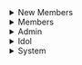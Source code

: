 
<details>
<summary>New Members</summary>
 
### 1. New Member Creates Account

Josh gets sent a link from a friend to join *Members Only*. Naturally, Josh is very excited and is eager to join the site. Josh finds the link in an email from Members Only and selects it. He is now brought to a *Members Only* webpage that asks him to confirm if he wants to join *Members Only*. Josh will of course select yes on joining *Members Only*. After accepting, he will be brought to a Sign Up page on the website. Josh will have to fill out a form will personal information such as First Name, Last Name, Street Address, City/Town, Zip Code, Country (U.S. only to start), Email Address, and a Password. Josh will then select a box which says that he accepts the Terms and Conditions of *Members Only*. Finally, Josh will submit this form, and he will be sent a confirmation email about joining *Members Only*. Josh will go to this email, select the account confirmation link, effectively finalizing the creation of his account and bringing him to his own *Members Only* account. Afterwards, Josh will be sent a credit card charge that he will have to verify on the site to confirm that he says he is. 

### 2. New Member Signs Up With Code

Brianna manages to get her hands on an invitation code to *Members Only* from one of her favorite idols. To use this, Brianna navigates to the *Members Only* site and is brought to the login page. Since Brianna doesn’t currently have an account, she will have to choose the option to sign up with a code. After clicking this, Brianna will be brought to a new web page where she will be asked to enter her code. Brianna will enter the code and then hit a submit button. Afterwards, she will be brought through the same account creation process as described previously. 

### 3. New Member Invitation Link Expires

Liam receives an invitation link to *Members Only*. However, he is very busy and 
to about it for more than 4 days. Because of this, the link will expire, and he will lose this opportunity to join the site. To be able to join again he will have to be sent another invitation link. 

### 4. New Member Confirms Credit Card Charges
After successfully creating her account, Catherine will have to enter her credit card details so that we can confirm she is who she says she is. Catherine will receive an email to confirm her payment details. Catherine will select this link which will bring her to a form on the *Members Only* site where she will enter a valid 16-digit credit card number, the name the card is under, the expiration date of the card, and the 3 digit CVV associated with the credit. Catherine will then choose to SUBMIT this form. She will then be brought back to her *Members Only* page. 

### 5. New Member Confirms Credit Card Charge

After Catherine successfully enters her credit card information, she will be charged a random amount between $0.20 and $0.45 that she will need to confirm on the *Members Only* site to verify she is who she says she is. Catherine will receive an email shortly after creating her account that notifies her that she has been charged for the first time. Catherine will then navigate to her online banking and check for a charge from *Members Only*. After finding the charge, Catherine will remember the amount and navigate back to notification email from *Members Only*. Catherine will select the hyperlink in the email that brings her to a form with an entry field for the value of the charge. Catherine will then enter the charge amount and select SUBMIT. If she submits the correct amount then she is brought back to her *Members Only* page as a verified Member. Else, she will be asked to resubmit the amount she was charged until she submits the right amount. 



</details>


<details>
<summary>Members</summary>
  
### 6. Member Updates Credit Card Information

Alex will login to their profile. Alex will navigate to their settings page on their personal profile. Member will choose change credit card button. System will prompt user with text boxes to enter new credit card information. User will enter name of card. User will enter card number. User will enter expiration date. User will enter CVV. Alex will hit the submit form button. Credit card will then be verified to make sure it is valid. System will send this to the database to update the current credit card information with this information. Credit card information updates.

### 7. Member Confirms Tri-Monthly Credit Card Charge

System will tell the credit card software it is time to charge Alex. Credit card system will charge member a random amount between $0.20 and $0.40. System will send automated email at specified time period telling member to validate the charge made to their account. Email will include a link that will direct the user to the page to enter the amount charged. System will start a timer for 3 days. Alex will login to their personal bank account and check for the charge from *Members Only*. Alex will click link provided in email. Alex will be redirected to the webpage with a form where they can enter the amount they were charged by the system. Alex will fill in the text box with that amount. Alex will hit the “Submit form” button. Webserver will receive this information and back end services will process it. System will compare this amount to the amount that was charged. If right, member will be directed back to the *Members Only* homepage. If wrong, member will be blocked out of *Members Only* until they enter the right amount.

### 8. Member Fails to Confirm Tri-Monthly Credit Card Charge

Alex doesn’t enter amount in time and is blocked from account. When Alex tries to access *Members Only*, they will be directed to a page telling them to send another charge. System tells credit card system to send another charge between $0.20 and $0.40. Credits card system sends another random charge. System sends Alex another email. System starts a timer for 3 days. Alex logs into their bank account and sees the charge from *Members Only*. Alex clicks button on email and is redirected to *Members Only*. Alex enters amount in and is either allowed back to website or entered the wrong amount.<br>

### 9. Member Posts Status Update on Personal Profile

Alex will click an option on their profile page that reads “create new post”. Alex will type URL, and can add any additional text to the post. tinyURL generator will shorten the URL given. Alex will hit “post”. The webserver will receive the request send it to the backend. Backend will process the request and post Alex link to their profile feed. Backend services will send the link to the database to store it as something Alex is interested in for potential future advertisement reasons.<br>

### 10. Member Leaves Comment on Other Member's Status

Alex will see their friend’s status on their profile feed. Alex will click the comment button that appears on the bottom of their friend’s post. The Webserver will get the request and pop up a text box overlay on the website. Alex will leave a comment, then hit “Post”. The Webserver will receive the request and send it to the backend services. Backend services will add it to the friend’s comment section on their post. <br>

### 11. Member Invites Non-Member to *Members Only*

Alex navigates to the “Invite New Member” button on their profile page. On this page, Alex will fill in new members email address. Webserver will receive this information and pass it to the backend. Backend will save new members email to database. Backend will tell email system to send a new invitation email. New invitation email will be sent to new member. System will start a timer for 3 days.

#### 11a. Potential New Member Accepts Offer to Join *Members Only*

Alex will gain points. Webserver will receive this information and send it to the backend. Backend will add that many points to Alex’s point system.

### 11b. Potential New Member Declines Offer / Offer Expires

Alex loses points. Webserver will receive this information and send it to the backend. Backend will subtract that many points from Alex’s point system.

### 12. New Member Signs Up With Sign Up Code

Alex goes to *Members Only* homepage. Alex clicks “create account with Special Code” button. Alex is redirected to new page with a text box asking for the code. Alex types in that code. Code is processed by the webserver and sent to the back end. Back end compares that code to a code that was created for a special event (concert, large show). Alex is redirected to a page to signs up (see above).<br>

### 13. Member Posts Photo to Profile

Alex will choose “Post Photo” on their profile feed. Alex can navigate their device for the photo they wish to submit. Alex can then add any additional text to the post that they wish. Alex will then hit submit. The Web Server will receive the request and send it to backend services. Backend services will process and post the request. Backend will save image to database. Admins can use saved image for their own purposes. <br>

### 14. Member Applies/Removes Photo Filter  

Alex will go through the post a photo process, except immediately after they choose their photo they will be given the option to apply a filter. Alex will scroll through various premade filters available on *Members Only*. Alex will choose a filter that will be applied to their photo. The post photo process then continues from here.

#### 14a. Member Removes Filter

Alex navigated to profile page and clicks on the photo they wish to remove the filter on. Alex chooses “options”. Alex chooses remove filters. The filters will then be removed from the photo. Alex will then be prompted to confirm their changes. Alex will click “Confirm”. Request will be sent to the web server. Web server will send it to backend. Backend services will replace that photo with the originally posted photo.

#### 14b. Member Adds Sponsored Content

Alex will follow the posting photos process. Alex will then click add content. Alex can choose any of the items and place them anywhere in their photo using a drag and drop method. Alex will choose to submit their altered photo. The Web Server will receive the request and send it to backend services. Backend services will process and post the request. Backend will save image to database. Admins can access image and add/delete content as they please.

#### 14c. Member Removes Sponsored Content

Alex will go to their photo with added content. Alex will select options and be given an option to remove content from the photo. Alex will be shown what is added content in their photo such that they can navigate to it and choose to remove it. Alex will submit their changes. The Web Server will receive the request and send it to backend services. Backend services will process and post the request. Backend services will save image to the database. Admins can use image to add/remove/etc. Original poster will not be able to see these changes. 

### 15. Member Logs in to *Members Only*
Johnson wants to login in to *Members Only* and check his feed. To do this, Johnson will navigate to the *Members Only* homepage, which includes a login for existing users form. Johnson will enter his email address and password associated with his *Members Only* account. Johnson will then select LOGIN at the bottom of the form. If his email and password are correct, he will then be redirected to his *Members Only* feed. 

### 16. Member Forgets Password or Inputs Invalid Password
Johnson wants to login to *Members Only*, but he is stuck at the login form on the homepage of the site because he has forgotten the correct password associated with his account. Johnson will then select a link that says, “Forgot Password”. This will redirect him to a different form on the *Members Only* site where he will fill out his email and several other details associated with his account such as his name. Johnson will then be sent an email that sends him a new temporary password to login to his account. Johnson can then reset his password once he logs back into his account and accesses his settings. 

### 17. Member Forgot Email / Inputs Invalid Email
Johnson directs himself to the *Members Only* homepage and tries to login to his account. However, Johnson has somehow forgotten the email associated with his *Members Only* account. After entering his information, Johnson will click submit. The system will receive the email and attempt to verify who Johnson is, however because it is the incorrect email Johnson will be denied access to *Members Only* until he can recall the correct email address associated with his account. 

### 18. Member Changes Password
Larry wants to change his password, either for security reasons or because he just logged in with a temporary password because he forgot his previous one. Larry will navigate to the SETTINGS portion of his account after immediately logging in. Larry will then navigate and choose the CHANGE PASSWORD option. Larry will be brought to a separate, private form where he will be prompted to enter a new password. After entering the new password, Larry will be prompted to enter it a second time as to confirm the password and eliminate the possibility of any typos. Larry will then click CONFIRM and the system will verify that the passwords are identical. If they are, then Larry will be redirected back to his *Members Only* feed. Otherwise, Larry will be prompted to enter and reenter the new password again until he successfully enters the same password twice. 

### 19. Member Changes Visibility Settings 
Danny wants to hide his activity from non-followers on *Members Only*. To do this, Danny will go to his personal page and access the SETTINGS portion of the page. Danny will then navigate to the toggle button which allows them to switch between a privatized and un-privatized profile. Since Danny wants to privatize his page, he will select this toggle button to the on setting, effectively hiding his activity from non-followers. 

### 20. Member Blocks a Follower
Syed wants to block one of his followers that ruining his experience on *Members Only*. Syed will go to their *Members Only* personal page. Syed will then go to their followers list and navigate to the person they are concerned about. Syed will then choose to block this follower, which will disallow them from seeing any of Syed’s information, status updates, posted pictures, or any of Syed’s activities on the site. 

### 21. Member Reports Another Member
Phil wants to report another member on *Members Only* for an offensive action. Phil will go to his personal page and access his followers list, navigating to the person he is concerned with. Phil will then choose the option to report this follower. Phil will then be redirected to a report issue page that contains a form where he will enter the member’s name he is concerned with and other details about why they are being reported. After filling out the form, Phil will click SUBMIT, sending the form to the Web Server. This information will then be redirected to Admins so that they can review the report and decide any further action. 

### 22. Member Flags Photo As Inappropriate/Illegal
Alex is browsing *Members Only* and comes across a photo they believe to be inappropriate
and/or illegal. Alex proceeds to select the “Report” button under said photo. They are then
prompted with a textbox asking for comments on reasoning for reporting the photo. Alex enters
details on why they believe the content to be inappropriate and/or illegal. Alex proceeds to
select the “Confirm” button under the textbox. After selecting confirm, Alex is returned to the
homepage of *Members Only*. 
After hitting confirm, the web server receives the report. The web server sends the report to
backend services. Backend services will process the report, and send to Administrators for
further action.

### 23. Member Invites Potential New Member
Alex is enjoying *Member's Only* and wants to enjoy it with their friend Jessica. Alex wants to send an invitation link to join *Member's Only*. The cost to perform this is 1000 points. Alex has the correct amount of points required to invite Jessica, so they navigate to their profile page. From their profile page, Alex selects the "Invite New Member" button. They are then redirected to a new webpage with a form to fill out. The form includes the required fields of email address, name, and an optional dropdown menu of how Alex knows Jessica. Alex fills in Jessica's valid email address and her full name. Alex does not want *Member's Only* knowing how they know Jessica, so this field is left blank. Alex selects "Submit" and is redirected to a page confirming that an invitation link has been sent to Jessica at her provided email address. If Jessica joins *Members Only*, Alex receives 50 points. If the invitation link expires after 4 days, Alex loses 100 points.
The Web Server receives the submission and passes it to backend services. Backend services receives the submission and sends out an invtation link to the provided email address. Backend services keeps track of how long the email has been out before it is accepted or ignored.

### 24. Member Unfollows Another Member
Alex has decided he no longer wants to see Brian's updates on *Members Only* because his posts are annoying. Thankfully, Alex did not invite Brian so he can do this. Alex navigates to Brian's profile page where they select the "Unfollow" button on Brian's page. Alex is then met with a confirmation popup, "Are you sure you want to unfollow **Brian**?". They confirm their choice to unfollow Brian by selecting the "Yes" button. Alex is then redirected to the *Members Only* homepage. Alex can no longer see any of Brian's updates - which he is very happy about. 
Backend services removes Brian from Alex's follower's list.

### 25. Member Blocks Another Member
Jessica has just broken with Alex, and Alex has been sending threatening messages to Jessica. He won't leave her alone on *Member's Only*. She has decided that it's in her best interest to block Alex. Jessica navigates to Alex's profile page on *Members Only*. She selects the "Block" button on Alex's page, where she is met with a confirmation popup with an optional "Reason For Blocking" textbox. Jessica decides to give the details of her experience in this textbox. She then confirms "Are you sure you want to block **Alex**? **This action cannot be undone.**" Jessica selects the "Yes" confirmation button. She is returned to the *Member's Only* homepage, and all communication between Jessica and Alex is blocked.
Backend services receives information from web server and blocks Alex from accessing Jessica's profile, information and any form of contact. The Web Server sends the report to Administrators. Administrators review the report, deciding if further action is required.

</details>


<details>
<summary>Admin</summary>


</details>



<details>
<summary>Idol</summary>



</details>


<details>
<summary>System</summary>

### The system deducts a point from the member  
The backend receives a request from the frontend. The backend sent a request to the credit card company using a credit card software.
If the credit card is denied, the system freezes the member’s account and changes the permission of the member in a database. 
If the request is successful, the database finds the matched member and takes a point off. Then the system sends updated point information to the frontend. The frontend updates the point information in a local storage and Alex will recoginize the changes.

### The system awards a point from a member  
Alex’s invitation gets accepted or he makes positive actions. The backend receives a request. The database finds the matched member information in a database and updates the matched member's information. The system sends updated point information to the frontend. The system updates the point information in a local storage and Alex will recognize the changes. 

### The system gets a login request from a frontend 
A frontend sends a login request to a backend. The backend gets a request that contains user information. The backend stores a member's current IP address into the database. The backend confirms whether the information given is matched with one of the user data in the database. The backend sends tokens and matched user information to the frontend. 

### The system gets a logout request from a frontend   
 Alex clicks a logout button in a frontend. The frontend detects when the logout button is clicked. The frontend sends a Alex’s singed out time to a backend. The backend stores Alex's logout time. The frontend destroys the session data in a local storage. The frontend redirects Alex to a landing page. 

### The system gets a registration request from a frontend 
A potential member(Bob) fills out a registration form and clicks the register button. The backend gets a request that contains a potential user’s information 
If the credit card information already exists, the backend sends an error to the frontend  and bob checks the error . If the credit card information does not exist in the database, The system checks the given credit card information is valid using credit card software. If the data is valid, the system stores new user information into the database. The frontend redirects Bob to a login page. 
If the data is NOT valid, the backend sends an error to the frontend and Bob checks the error. 

### The system collects a member’s interest
Alex performs specific expected actions. The frontend detects an item being clicked when a member clicks a specific post or recognizes an item(content) on the current screen (if a member stays longer than a particular second at the same page without scrolling down or going out to other pages). The frontend sends the item(content) information to the backend. The backend receives the data and stores them in the database.

### A system converts the original URL to the shortened URL 
The frontend sends the request to a backend. Then the frontend sends a request to the backend with original URL information. The backend gets the request and uses a hash function to generate a shortened URL. The system saves the shortened URL into the database. The system sends the shortened URL to the frontend. In the case of the system can't perform shortening, it will use the original URL. 
</details>
